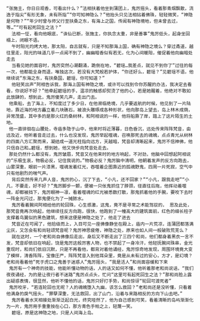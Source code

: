     “张施主，你日日观香，可看出什么？”法相扶着他坐到蒲团上，鬼厉摇头，看着那青烟飘散，流逸于指尖“有形无象，未有所指”“你可知神隐么？”他抬头只见法相拈着佛珠，轻轻微笑，“神隐是何物？”“年少时曾与师父行至扶桑之东，有海上之国，传闻有神隐境地，但未曾去过，等…”“可有起死回生之法？”
      法相一怔，看向他眼底，“诛仙已断，张施主，你执念太重，非是善事”鬼厉低头，起身坐回榻上，闭眼不语。
      午时阳光灼烤大地，那太阳，自古就有，只是不知那海上国，确有神隐之境么？穿过甬道，越往里走，阳光的味道几乎一点闻不到了，幽幽暗香似有若无，化为心间暖阳，催促着他向幽暗处走去
      当看见她的面容时，鬼厉突然心潮翻涌，跪倒在地，“碧瑶…我差点，就见不到你了”过往的每一次，他都能全身而退，唯独这次，若没有大梵般若护体，“你还好么，碧瑶？”见碧瑶不语，他继续说“东海之东，有扶桑国，碧瑶，你可知道？”
      他轻笑出声“阿相告诉我，那海上国有神隐之境，或许可以找到令你苏醒的办法，我决定去看看，你说好不好？”他牵起碧瑶的手，温凉的触感却熨烫了他的心，若是她醒着，他绝对不敢如此放肆的，想到此，鬼厉傻笑几声，走出门去。
     他乘船，去了海上，不知度过了多少日，在他濒临绝境，几乎要返航的时候，他见到了一片陆地，靠近海的地方矗立着几块礁石，被浪头雕琢成各种形状，他向那岛上望去，岛上林木成荫，异常茂盛，其中多的是那火红的桑树林，和阿相说的一样，他将船靠了岸，踏上了这片陌生的土地。
     他一直徘徊在山腰处，寺庙多隐于山中，他来时将近薄暮，日色昏沉，远处传来阵阵梵音，由远及近，他听着音走过去，什么也没发现，鬼厉举起噬魂，召唤那死去的魂魄，点点青光从树林的四面八方汇聚而来，凝结成一道光柱指向远方，天越暗，梵音却清晰起来，鬼厉不信神佛，他只信自己和…碧瑶，想到她，他又快步向梵音处走去。
     那处仍然什么都没有，鬼厉皱眉，梵音又在他来时的地方响起，不对劲，他脑中回想起阿相说的“乐极生哀，物极必反，记住我说的。”物极必反？鬼厉脑中清明，他朝着发声的反方向跑去，山雾深重，眼前一片漆黑，噬魂发着红光，吞噬着企图靠近的孤魂野鬼，四周一片死寂，空气中只有他剧烈的喘气声。
      背后突然传来几声人音，鬼厉的心，沉了下去，“小凡，还不回家？”“小凡，跟我走吧”“小凡，不要走，好不好？”鬼厉脚步一颤，便被一只伥鬼抓住了脖颈，径直往后拖，他挥动着噬魂，却都被挡下，鬼厉眼神一凛，看着噬魂的红光被悉数打散，那鬼抓着他的手腕，要咬下去时一阵金光闪过，那鬼便化为了一摊脓水。
      鬼厉看着腕间阿相给他的轮回珠，心生感激，这鬼，竟不是寻常之术能驾驭的， 思及此处，那梵音竟再次响起，他继续往反方向跑，很快，他跑到了一幢高大的建筑面前，红色的细长柱子支撑着鸟翼似的黑色建筑，想来这便是神隐之处了，他走了进去
      梵音近在可闻了，他拾级而上，入目可见一座佛像静坐在殿上，庙内一片荒凉，连蒲团都落满尘灰，又怎会有和尚轻颂梵音呢？鬼厉神思疲倦，神隐之处，原来也如人间一般破败荒芜么？
      就在这时，一个老和尚自佛像后走出，身后又不断走出了三四个和尚，他们都身着黑衣一言不发，梵音却依旧在响起，饶是鬼厉这般厉害人物，也不禁起了一身冷汗，他轻抚腕间珠串，金光重现时，和尚们依旧沉默，只是不再看他，都背对着他诵经，鬼厉惊奇地发现，周围环境竟大变了模样，清香阵阵，宝像庄严，阵阵梵音入到他耳朵里，竟是从未有过的安心，方才，是幻境？老和尚看着他“死于虎口之鬼善于迷惑人”鬼厉摇头，“我是活人”和尚面容缓和下来
     鬼厉有一个神奇的技能，他能听懂动物的话，人的话又如何不懂，他听着那老和尚说话，“我们夜夜诵经，为的是让夜行者不迷路”鬼厉点点头，忙问“这里可有起死回生之法？”那和尚脸上露出疑惑表情，很显然，他听不懂他的话，鬼厉只好打手势，和尚惊讶“轮回可渡死者”
     鬼厉咬牙，“若连轮回也无呢？人的魂魄堕入九幽，该怎么救回？”老和尚还是没听懂，只看着他满身的戾气摇头，“罪孽深重，无法救回，出了山门，沿着与来路相反的方向下山去吧。”
      鬼厉看着水天相接处渐渐泛起白光，终究哑然了，他为自己感到可笑，看着清晰的岛屿渐渐化为一片，鬼厉用手重重按在心口，那方青色手帕之上，轻蔑一笑。
      碧瑶，原是这神隐之地，只是人间海上岛。
     
